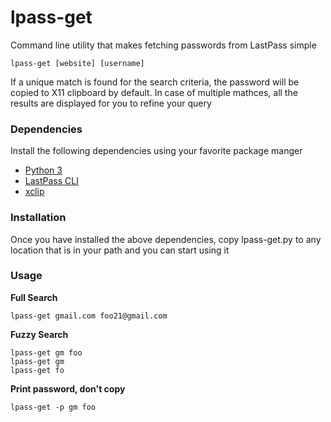 # lpass-get
Command line utility that makes fetching passwords from LastPass simple

```
lpass-get [website] [username]
```

If a unique match is found for the search criteria, the password will be copied to X11 clipboard by default. In case of multiple mathces, all the results are displayed for you to refine your query

### Dependencies
Install the following dependencies using your favorite package manger
* [Python 3](https://www.python.org/download/releases/3.0/)
* [LastPass CLI](https://github.com/lastpass/lastpass-cli)
* [xclip](https://github.com/astrand/xclip)

### Installation
Once you have installed the above dependencies, copy lpass-get.py to any location that is in your path and you can start using it

### Usage

**Full Search**
```
lpass-get gmail.com foo21@gmail.com
```

**Fuzzy Search**
```
lpass-get gm foo
lpass-get gm
lpass-get fo
```

**Print password, don't copy**
```
lpass-get -p gm foo
```
